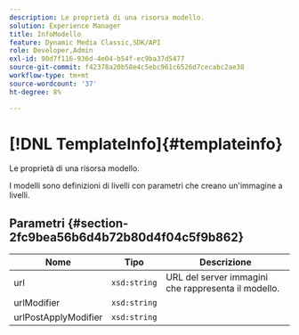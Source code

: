```yaml
---
description: Le proprietà di una risorsa modello.
solution: Experience Manager
title: InfoModello
feature: Dynamic Media Classic,SDK/API
role: Developer,Admin
exl-id: 90d7f116-936d-4e04-b54f-ec9ba37d5477
source-git-commit: f42378a20b58e4c5ebc961c6526d7cecabc2ae38
workflow-type: tm+mt
source-wordcount: '37'
ht-degree: 8%

---
```


# [!DNL TemplateInfo]{#templateinfo}

Le proprietà di una risorsa modello.

I modelli sono definizioni di livelli con parametri che creano un&#39;immagine a livelli.

## Parametri {#section-2fc9bea56b6d4b72b80d4f04c5f9b862}

| Nome | Tipo | Descrizione |
|---|---|---|
| url | `xsd:string` | URL del server immagini che rappresenta il modello. |
| urlModifier | `xsd:string` | |
| urlPostApplyModifier | `xsd:string` | |
